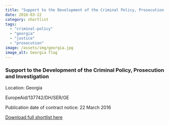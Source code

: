 ```yaml
---
title: "Support to the Development of the Criminal Policy, Prosecution and Investigation in Georgia"
date: 2016-03-22
category: shortlist
tags: 
  - "criminal-policy"
  - "georgia"
  - "justice"
  - "prosecution"
image: /assets/img/georgia.jpg
image_alt: Georgia flag
---
```


### Support to the Development of the Criminal Policy, Prosecution and Investigation

Location: Georgia

EuropeAid/137742/DH/SER/GE

Publication date of contract notice: 22 March 2016

[Download full shortlist here](http://epm.lv/files/shortlist_137742_Georgia_Criminal_policy.pdf)
